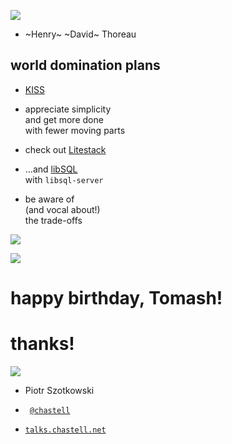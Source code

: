 ![](img/simplify.jpg) <!-- .element style="width: 70%" -->

* ~Henry~ ~David~ Thoreau


## world domination plans

* [KISS](https://en.wikipedia.org/wiki/KISS_principle)
<!-- .element class="fragment" -->
* appreciate simplicity<br />and get more done<br />with fewer moving parts
<!-- .element class="fragment" -->
* <span class="fragment">check out [Litestack](https://github.com/oldmoe/litestack)</span>

* <span class="fragment">…and [libSQL](https://github.com/Shopify/libsql)<br />with `libsql-server`</span>

* be aware of<br />(and vocal about!)<br /> the trade-offs
<!-- .element class="fragment" -->


[![](img/fxn.png)](https://x.com/fxn/status/1122494735908790272)


![](img/tomash_2009.jpg) <!-- .element style="width: 70%" -->

# happy birthday, Tomash!


# thanks!

![](img/chastell.jpg) <!-- .element style="width: 20%" -->

*  Piotr Szotkowski

*  <code>&nbsp;[@chastell](https://chastell.net)</code>

*  <code>[talks.chastell.net](https://talks.chastell.net)</code>

